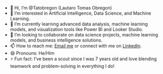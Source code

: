   - 👋 Hi, I’m @Tatobregon (Lautaro Tomas Obregon)
  - 👀 I’m interested in Artificial Intelligence, Data Science, and Machine Learning.
  - 🌱 I’m currently learning advanced data analysis, machine learning models, and visualization tools like Power BI and Looker Studio.
  - 💞️ I’m looking to collaborate on data science projects, machine learning models, and business intelligence solutions.
  - 📫 How to reach me: [Email me](lautarobregon@gmail.com) or connect with me on [LinkedIn](http://LinkedIn.com/in/lautaro-tomas-obregón-7ba851282).
  - 😄 Pronouns: He/Him
  - ⚡ Fun fact: I’ve been a scout since I was 7 years old and love blending teamwork and problem-solving in everything I do!


<!---
Tatobregon/Tatobregon is a ✨ special ✨ repository because its `README.md` (this file) appears on your GitHub profile.
You can click the Preview link to take a look at your changes.
--->
